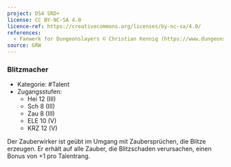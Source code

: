 ```yaml
---
project: DS4 SRD+
license: CC BY-NC-SA 4.0
licence-ref: https://creativecommons.org/licenses/by-nc-sa/4.0/
references: 
  - Fanwerk for Dungeonslayers © Christian Kennig (https://www.dungeonslayers.net/)
source: GRW
---
```


### Blitzmacher

- Kategorie: #Talent
- Zugangsstufen:
  - Hei 12 (III)
  - Sch 8 (III)
  - Zau 8 (III)
  - ELE 10 (V)
  - KRZ 12 (V)

Der Zauberwirker ist geübt im Umgang mit Zaubersprüchen, die Blitze erzeugen. Er erhält auf alle Zauber, die Blitzschaden verursachen, einen Bonus von +1 pro Talentrang.

